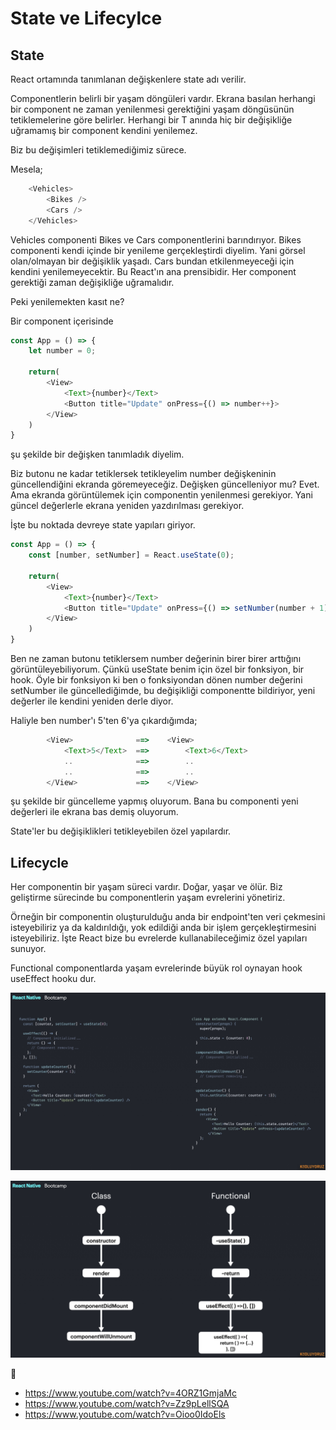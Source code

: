 # State ve Lifecylce

## State

React ortamında tanımlanan değişkenlere state adı verilir.

Componentlerin belirli bir yaşam döngüleri vardır. Ekrana basılan herhangi bir component ne zaman yenilenmesi gerektiğini yaşam döngüsünün tetiklemelerine göre belirler. Herhangi bir T anında hiç bir değişikliğe uğramamış bir component kendini yenilemez.

Biz bu değişimleri tetiklemediğimiz sürece.

Mesela;

```js
    <Vehicles>
        <Bikes />
        <Cars />
    </Vehicles>
```

Vehicles componenti Bikes ve Cars componentlerini barındırıyor. Bikes componenti kendi içinde bir yenileme gerçekleştirdi diyelim. Yani görsel olan/olmayan bir değişiklik yaşadı. Cars bundan etkilenmeyeceği için kendini yenilemeyecektir. Bu React'ın ana prensibidir. Her component gerektiği zaman değişikliğe uğramalıdır.

Peki yenilemekten kasıt ne?

Bir component içerisinde

```js
const App = () => {
    let number = 0;

    return(
        <View>
            <Text>{number}</Text>
            <Button title="Update" onPress={() => number++}>
        </View>
    )
}

```

şu şekilde bir değişken tanımladık diyelim.

Biz butonu ne kadar tetiklersek tetikleyelim number değişkeninin güncellendiğini ekranda göremeyeceğiz. Değişken güncelleniyor mu? Evet. Ama ekranda görüntülemek için componentin yenilenmesi gerekiyor. Yani güncel değerlerle ekrana yeniden yazdırılması gerekiyor.

İşte bu noktada devreye state yapıları giriyor.

```js
const App = () => {
    const [number, setNumber] = React.useState(0);

    return(
        <View>
            <Text>{number}</Text>
            <Button title="Update" onPress={() => setNumber(number + 1)}>
        </View>
    )
}

```

Ben ne zaman butonu tetiklersem number değerinin birer birer arttığını görüntüleyebiliyorum. Çünkü useState benim için özel bir fonksiyon, bir hook. Öyle bir fonksiyon ki ben o fonksiyondan dönen number değerini setNumber ile güncellediğimde, bu değişikliği componentte bildiriyor, yeni değerler ile kendini yeniden derle diyor. 

Haliyle ben number'ı 5'ten 6'ya çıkardığımda;

```js
        <View>              ==>    <View>
            <Text>5</Text>  ==>        <Text>6</Text>
            ..              ==>        ..
            ..              ==>        ..
        </View>             ==>    </View>
```

şu şekilde bir güncelleme yapmış oluyorum. Bana bu componenti yeni değerleri ile ekrana bas demiş oluyorum.

State'ler bu değişiklikleri tetikleyebilen özel yapılardır.

## Lifecycle

Her componentin bir yaşam süreci vardır. Doğar, yaşar ve ölür. Biz geliştirme sürecinde bu componentlerin yaşam evrelerini yönetiriz.

Örneğin bir componentin oluşturulduğu anda bir endpoint'ten veri çekmesini isteyebiliriz ya da kaldırıldığı, yok edildiği anda bir işlem gerçekleştirmesini isteyebiliriz. İşte React bize bu evrelerde kullanabileceğimiz özel yapıları sunuyor.

Functional componentlarda yaşam evrelerinde büyük rol oynayan hook useEffect hooku dur.

         
![1.007](https://github.com/Kodluyoruz/taskforce/blob/main/react-native/state_ve_lifecycle/figures/7.008.jpeg)

![1.008](https://github.com/Kodluyoruz/taskforce/blob/main/react-native/state_ve_lifecycle/figures/7.009.jpeg)

🔧
- https://www.youtube.com/watch?v=4ORZ1GmjaMc
- https://www.youtube.com/watch?v=Zz9pLellSQA
- https://www.youtube.com/watch?v=Oioo0IdoEls